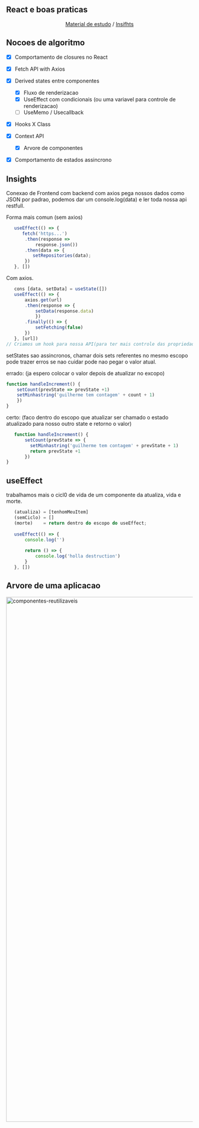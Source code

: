 ## React e boas praticas

<p align="center">
   <a href="#nocoes-de-algoritmo">Material de estudo</a> / 
   <a href="#insights">Insifhts</a>
</p>

## Nocoes de algoritmo

- [x] Comportamento de closures no React
- [x] Fetch API with Axios
- [x] Derived states entre componentes
   - [x] Fluxo de renderizacao
   - [x] UseEffect com condicionais (ou uma variavel para controle de renderizacao)
   - [ ] UseMemo / Usecallback
- [x] Hooks X Class
- [x] Context API
   - [x] Arvore de componentes
- [x] Comportamento de estados assincrono




## Insights

Conexao de Frontend com backend com axios pega nossos dados como JSON por padrao, podemos dar um console.log(data) e ler toda nossa api restfull.

Forma mais comun (sem axios)

```js
   useEffect(() => {
      fetch('https...')     
       .then(response =>   
           response.json())
       .then(data => {
          setRepositories(data);
       })
   }, [])
```

Com axios.

```js
   cons [data, setData] = useState([])
   useEffect(() => {
       axios.get(url)
       .then(response => {
           setData(response.data)
           })
       .finally(() => {
           setFetching(false)
       })
   }, [url])
// Criamos um hook para nossa API(para ter mais controle das propriedades)
```

setStates sao assincronos, chamar dois sets referentes no mesmo escopo pode trazer erros se nao cuidar pode nao pegar o valor atual.

errado: (ja espero colocar o valor depois de atualizar no excopo)
```js
function handleIncrement() {
    setCount(prevState => prevState +1)
    setMinhastring('guilherme tem contagem' + count + 1)  
    })
}
```

certo: (faco dentro do escopo que atualizar ser chamado o estado atualizado para nosso outro state e retorno o valor)
```js
   function handleIncrement() {
       setCount(prevState => {
         setMinhastring('guilherme tem contagem' + prevState + 1)
         return prevState +1
       })
}
```


## useEffect 

trabalhamos mais o cicl0 de vida de um componente da atualiza, vida e morte. 

```js
   (atualiza) = [tenhomMeuItem]
   (semCiclo) = []
   (morte)    = return dentro do escopo do useEffect;
   
   useEffect(() => {
       console.log('')
   
       return () => {
           console.log('holla destruction')
       }
   }, [])
```


## Arvore de uma aplicacao


<img width="1416" alt="componentes-reutilizaveis" src="https://github.com/Guilhermefonseca2021/data-fetching/assets/92196697/3a7bdf1c-a039-44e3-9d80-b52637c9ab5a">
